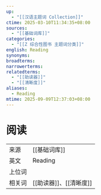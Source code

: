 ```yaml
---
up:
  - "[[汉语主题词 Collection]]"
ctime: 2025-03-10T11:34:35+08:00
sources:
  - "[[基础词库]]"
categories:
  - "[[Z 综合性图书 主题词分类]]"
english: Reading
synonyms:
broadterms:
narrowerterms:
relatedterms:
  - "[[助读器]]"
  - "[[清晰度]]"
aliases:
  - Reading
mtime: 2025-09-09T12:37:03+08:00
---
```


# 阅读

|   |   |
|---|---|
|来源|[[基础词库]]|
|英文|Reading|
|上位词||
|相关词|[[助读器]]、[[清晰度]]|
